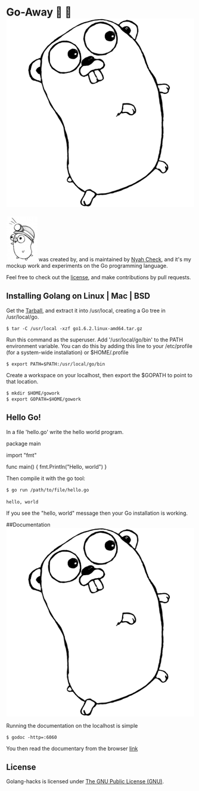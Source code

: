 Go-Away :whale: :dolphin: [![Release](doc/logo.svg)](https://golang.org/doc/install)
=======

![Go-away](doc/logo.png "Gopher") was created by, and is maintained by [Nyah Check](https://github.com/Ch3ck), and it's my mockup work and experiments on the Go programming language.

Feel free to check out the [license](LICENSE), and make contributions by pull requests.


## Installing Golang on Linux | Mac | BSD

Get the [Tarball](https://golang.org/doc/install?download=go1.6.2.linux-amd64.tar.gz), and extract it into /usr/local, creating a Go tree in /usr/local/go.

```
$ tar -C /usr/local -xzf go1.6.2.linux-amd64.tar.gz

```

Run this command as the superuser. Add '/usr/local/go/bin' to the PATH environment variable. You can do this by adding this line to your /etc/profile (for a system-wide installation) or $HOME/.profile

```
$ export PATH=$PATH:/usr/local/go/bin

```

Create a workspace on your localhost, then export the $GOPATH to point to that location.

```
$ mkdir $HOME/gowork
$ export GOPATH=$HOME/gowork

```


## Hello Go!

In a file 'hello.go' write the hello world program.

package main

import "fmt"

func main() {
	fmt.Println("Hello, world")
}

Then compile it with the go tool:

```
$ go run /path/to/file/hello.go

hello, world

```
If you see the "hello, world" message then your Go installation is working.

##Documentation [![GoDoc](doc/logo.svg)](https://golang.org/doc/)

Running the documentation on the localhost is simple

```
$ godoc -http=:6060

```
You then read the documentary from the browser [link](http://localhost:6060)

## License

Golang-hacks is licensed under [The GNU Public License (GNU)](LICENSE).

